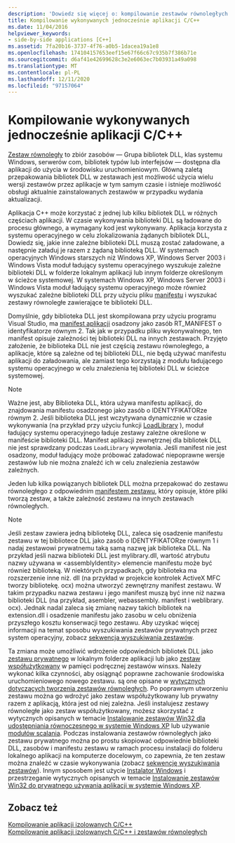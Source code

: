 ```yaml
---
description: 'Dowiedz się więcej o: kompilowanie zestawów równoległych C/C++'
title: Kompilowanie wykonywanych jednocześnie aplikacji C/C++
ms.date: 11/04/2016
helpviewer_keywords:
- side-by-side applications [C++]
ms.assetid: 7fa20b16-3737-4f76-a0b5-1dacea19a1e8
ms.openlocfilehash: 174104157653eef15e67f66c67c935b7f386b71e
ms.sourcegitcommit: d6af41e42699628c3e2e6063ec7b03931a49a098
ms.translationtype: MT
ms.contentlocale: pl-PL
ms.lasthandoff: 12/11/2020
ms.locfileid: "97157064"
---
```

# <a name="building-cc-side-by-side-assemblies"></a>Kompilowanie wykonywanych jednocześnie aplikacji C/C++

[Zestaw równoległy](/windows/win32/SbsCs/about-side-by-side-assemblies-) to zbiór zasobów — Grupa bibliotek DLL, klas systemu Windows, serwerów com, bibliotek typów lub interfejsów — dostępna dla aplikacji do użycia w środowisku uruchomieniowym. Główną zaletą przepakowania bibliotek DLL w zestawach jest możliwość użycia wielu wersji zestawów przez aplikacje w tym samym czasie i istnieje możliwość obsługi aktualnie zainstalowanych zestawów w przypadku wydania aktualizacji.

Aplikacja C++ może korzystać z jednej lub kilku bibliotek DLL w różnych częściach aplikacji. W czasie wykonywania biblioteki DLL są ładowane do procesu głównego, a wymagany kod jest wykonywany. Aplikacja korzysta z systemu operacyjnego w celu zlokalizowania żądanych bibliotek DLL, Dowiedz się, jakie inne zależne biblioteki DLL muszą zostać załadowane, a następnie załaduj je razem z żądaną biblioteką DLL. W systemach operacyjnych Windows starszych niż Windows XP, Windows Server 2003 i Windows Vista moduł ładujący systemu operacyjnego wyszukuje zależne biblioteki DLL w folderze lokalnym aplikacji lub innym folderze określonym w ścieżce systemowej. W systemach Windows XP, Windows Server 2003 i Windows Vista moduł ładujący systemu operacyjnego może również wyszukać zależne biblioteki DLL przy użyciu pliku [manifestu](/windows/win32/sbscs/manifests) i wyszukać zestawy równoległe zawierające te biblioteki DLL.

Domyślnie, gdy biblioteka DLL jest skompilowana przy użyciu programu Visual Studio, ma [manifest aplikacji](/windows/win32/SbsCs/application-manifests) osadzony jako zasób RT_MANIFEST o identyfikatorze równym 2. Tak jak w przypadku pliku wykonywalnego, ten manifest opisuje zależności tej biblioteki DLL na innych zestawach. Przyjęto założenie, że biblioteka DLL nie jest częścią zestawu równoległego, a aplikacje, które są zależne od tej biblioteki DLL, nie będą używać manifestu aplikacji do załadowania, ale zamiast tego korzystają z modułu ładującego systemu operacyjnego w celu znalezienia tej biblioteki DLL w ścieżce systemowej.

> [!NOTE]
> Ważne jest, aby Biblioteka DLL, która używa manifestu aplikacji, do znajdowania manifestu osadzonego jako zasób o IDENTYFIKATORze równym 2. Jeśli biblioteka DLL jest wczytywana dynamicznie w czasie wykonywania (na przykład przy użyciu funkcji [LoadLibrary](/windows/win32/api/libloaderapi/nf-libloaderapi-loadlibraryw) ), moduł ładujący systemu operacyjnego ładuje zestawy zależne określone w manifeście biblioteki DLL. Manifest aplikacji zewnętrznej dla bibliotek DLL nie jest sprawdzany podczas `LoadLibrary` wywołania. Jeśli manifest nie jest osadzony, moduł ładujący może próbować załadować niepoprawne wersje zestawów lub nie można znaleźć ich w celu znalezienia zestawów zależnych.

Jeden lub kilka powiązanych bibliotek DLL można przepakować do zestawu równoległego z odpowiednim [manifestem zestawu](/windows/win32/SbsCs/assembly-manifests), który opisuje, które pliki tworzą zestaw, a także zależność zestawu na innych zestawach równoległych.

> [!NOTE]
> Jeśli zestaw zawiera jedną bibliotekę DLL, zaleca się osadzenie manifestu zestawu w tej bibliotece DLL jako zasób o IDENTYFIKATORze równym 1 i nadaj zestawowi prywatnemu taką samą nazwę jak biblioteka DLL. Na przykład jeśli nazwa biblioteki DLL jest mylibrary.dll, wartość atrybutu nazwy używana w \<assemblyIdentity> elemencie manifestu może być również biblioteką. W niektórych przypadkach, gdy biblioteka ma rozszerzenie inne niż. dll (na przykład w projekcie kontrolek ActiveX MFC tworzy bibliotekę. ocx) można utworzyć zewnętrzny manifest zestawu. W takim przypadku nazwa zestawu i jego manifest muszą być inne niż nazwa biblioteki DLL (na przykład, asembler, webassembly. manifest i weblibrary. ocx). Jednak nadal zaleca się zmianę nazwy takich bibliotek na extension.dll i osadzenie manifestu jako zasobu w celu obniżenia przyszłego kosztu konserwacji tego zestawu. Aby uzyskać więcej informacji na temat sposobu wyszukiwania zestawów prywatnych przez system operacyjny, zobacz [sekwencja wyszukiwania zestawów](/windows/win32/SbsCs/assembly-searching-sequence).

Ta zmiana może umożliwić wdrożenie odpowiednich bibliotek DLL jako [zestawu prywatnego](/windows/win32/Msi/private-assemblies) w lokalnym folderze aplikacji lub jako [zestaw współużytkowany](/windows/win32/Msi/shared-assemblies) w pamięci podręcznej zestawów winsxs. Należy wykonać kilka czynności, aby osiągnąć poprawne zachowanie środowiska uruchomieniowego nowego zestawu. są one opisane w [wytycznych dotyczących tworzenia zestawów równoległych](/windows/win32/SbsCs/guidelines-for-creating-side-by-side-assemblies). Po poprawnym utworzeniu zestawu można go wdrożyć jako zestaw współużytkowany lub prywatny razem z aplikacją, która jest od niej zależna. Jeśli instalujesz zestawy równoległe jako zestaw współużytkowany, możesz skorzystać z wytycznych opisanych w temacie [Instalowanie zestawów Win32 dla udostępniania równoczesnego w systemie Windows XP](/windows/win32/Msi/installing-win32-assemblies-for-side-by-side-sharing-on-windows-xp) lub używanie [modułów scalania](/windows/win32/msi/merge-modules). Podczas instalowania zestawów równoległych jako zestawu prywatnego można po prostu skopiować odpowiednie biblioteki DLL, zasobów i manifestu zestawu w ramach procesu instalacji do folderu lokalnego aplikacji na komputerze docelowym, co zapewnia, że ten zestaw można znaleźć w czasie wykonywania (zobacz [sekwencję wyszukiwania zestawów](/windows/win32/SbsCs/assembly-searching-sequence)). Innym sposobem jest użycie [Instalator Windows](/windows/win32/Msi/windows-installer-portal) i przestrzeganie wytycznych opisanych w temacie [Instalowanie zestawów Win32 do prywatnego używania aplikacji w systemie Windows XP](/windows/win32/Msi/installing-win32-assemblies-for-the-private-use-of-an-application-on-windows-xp).

## <a name="see-also"></a>Zobacz też

[Kompilowanie aplikacji izolowanych C/C++](building-c-cpp-isolated-applications.md)<br/>
[Kompilowanie aplikacji izolowanych C/C++ i zestawów równoległych](building-c-cpp-isolated-applications-and-side-by-side-assemblies.md)

